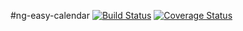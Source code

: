 #ng-easy-calendar [![Build Status](https://travis-ci.org/leosilvadev/ng-easy-calendar.svg?branch=master)](https://travis-ci.org/leosilvadev/ng-easy-calendar) [![Coverage Status](https://img.shields.io/coveralls/leosilvadev/ng-easy-calendar/master.svg?style=flat)](https://coveralls.io/github/leosilvadev/ng-easy-calendar?branch=master)
